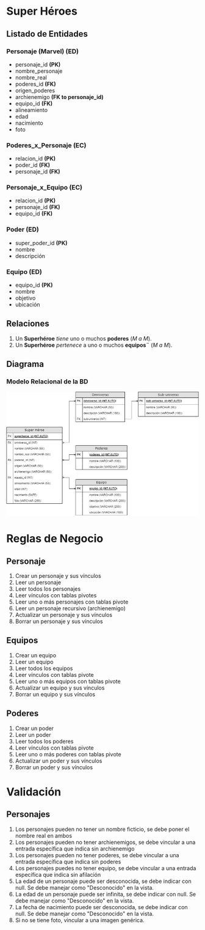 # Super Héroes # 

## Listado de Entidades

### Personaje (Marvel) **(ED)**

- personaje_id **(PK)**
- nombre_personaje
- nombre_real 
- poderes_id **(FK)**
- origen_poderes 
- archienemigo **(FK to personaje_id)**
- equipo_id **(FK)**
- alineamiento
- edad
- nacimiento
- foto


### Poderes_x_Personaje **(EC)**
- relacion_id **(PK)**
- poder_id **(FK)**
- personaje_id **(FK)**


### Personaje_x_Equipo **(EC)**
- relacion_id **(PK)**
- personaje_id **(FK)**
- equipo_id **(FK)**


### Poder  **(ED)**
- super_poder_id **(PK)**
- nombre
- descripción


### Equipo **(ED)**

- equipo_id **(PK)**
- nombre
- objetivo
- ubicación



## Relaciones

1. Un **Superhéroe** _tiene_ uno o muchos **poderes** (_M a M_).
1. Un **Superhéroe** _pertenece_ a uno o muchos **equipos¨** (_M a M_).

## Diagrama ##

### Modelo Relacional de la BD ##

![Modelo Relacional de la BD](Diagrama_SH.png)



# Reglas de Negocio

## Personaje
1. Crear un personaje y sus vínculos
1. Leer un personaje
1. Leer todos los personajes
1. Leer vínculos con tablas pivotes
1. Leer uno o más personajes con tablas pivote
1. Leer un personaje recursivo (archienemigo)
1. Actualizar un personaje y sus vínculos
1. Borrar un personaje y sus vínculos 

## Equipos
1. Crear un equipo
1. Leer un equipo
1. Leer todos los equipos
1. Leer vínculos con tablas pivote
1. Leer uno o más equipos con tablas pivote
1. Actualizar un equipo y sus vínculos
1. Borrar un equipo y sus vínculos

## Poderes
1. Crear un poder
1. Leer un poder
1. Leer todos los poderes
1. Leer vínculos con tablas pivote
1. Leer uno o más poderes con tablas pivote
1. Actualizar un poder y sus vínculos
1. Borrar un poder y sus vínculos



# Validación

## Personajes
1. Los personajes pueden no tener un nombre ficticio, se debe poner el nombre real en ambos
1. Los personajes pueden no tener archienemigos, se debe vincular a una entrada específica que indica sin archienemigo
1. Los personajes pueden no tener poderes, se debe vincular a una entrada específica que indica sin poderes
1. Los personajes puedes no tener equipo, se debe vincular a una entrada específica que indica sin afilación
1. La edad de un personaje puede ser desconocida, se debe indicar con null. Se debe manejar como "Desconocido" en la vista.
1. La edad de un personaje puede ser infinita, se debe indicar con null. Se debe manejar como "Desconocido" en la vista.
1. La fecha de nacimiento puede ser desconocida, se debe indicar con null. Se debe manejar como "Desconocido" en la vista.
1. Si no se tiene foto, vincular a una imagen genérica. 
